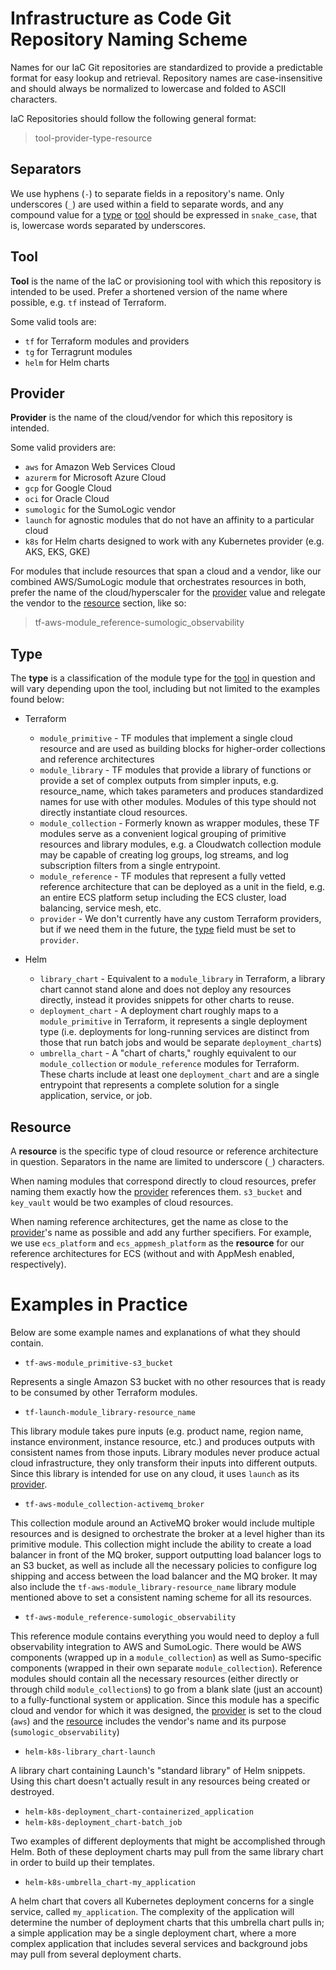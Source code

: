# Infrastructure as Code Git Repository Naming Scheme

Names for our IaC Git repositories are standardized to provide a predictable format for easy lookup and retrieval. Repository names are case-insensitive and should always be normalized to lowercase and folded to ASCII characters.

IaC Repositories should follow the following general format:

> tool-provider-type-resource

## Separators

We use hyphens (`-`) to separate fields in a repository's name. Only underscores (`_`) are used within a field to separate words, and any compound value for a [type](#type) or [tool](#tool) should be expressed in `snake_case`, that is, lowercase words separated by underscores.

## Tool

**Tool** is the name of the IaC or provisioning tool with which this repository is intended to be used. Prefer a shortened version of the name where possible, e.g. `tf` instead of Terraform.

Some valid tools are:

- `tf` for Terraform modules and providers
- `tg` for Terragrunt modules
- `helm` for Helm charts

## Provider

**Provider** is the name of the cloud/vendor for which this repository is intended.

Some valid providers are:

- `aws` for Amazon Web Services Cloud
- `azurerm` for Microsoft Azure Cloud
- `gcp` for Google Cloud
- `oci` for Oracle Cloud
- `sumologic` for the SumoLogic vendor
- `launch` for agnostic modules that do not have an affinity to a particular cloud
- `k8s` for Helm charts designed to work with any Kubernetes provider (e.g. AKS, EKS, GKE)

For modules that include resources that span a cloud and a vendor, like our combined AWS/SumoLogic module that orchestrates resources in both, prefer the name of the cloud/hyperscaler for the [provider](#provider) value and relegate the vendor to the [resource](#resource) section, like so:

> tf-aws-module_reference-sumologic_observability

## Type

The **type** is a classification of the module type for the [tool](#tool) in question and will vary depending upon the tool, including but not limited to the examples found below:

- Terraform
    - `module_primitive` - TF modules that implement a single cloud resource and are used as building blocks for higher-order collections and reference architectures
    - `module_library` - TF modules that provide a library of functions or provide a set of complex outputs from simpler inputs, e.g. resource_name, which takes parameters and produces standardized names for use with other modules. Modules of this type should not directly instantiate cloud resources.
    - `module_collection` - Formerly known as wrapper modules, these TF modules serve as a convenient logical grouping of primitive resources and library modules, e.g. a Cloudwatch collection module may be capable of creating log groups, log streams, and log subscription filters from a single entrypoint.
    - `module_reference` - TF modules that represent a fully vetted reference architecture that can be deployed as a unit in the field, e.g. an entire ECS platform setup including the ECS cluster, load balancing, service mesh, etc.
    - `provider` - We don't currently have any custom Terraform providers, but if we need them in the future, the [type](#type) field must be set to `provider`.

- Helm
    - `library_chart` - Equivalent to a `module_library` in Terraform, a library chart cannot stand alone and does not deploy any resources directly, instead it provides snippets for other charts to reuse.
    - `deployment_chart` - A deployment chart roughly maps to a `module_primitive` in Terraform, it represents a single deployment type (i.e. deployments for long-running services are distinct from those that run batch jobs and would be separate `deployment_chart`s)
    - `umbrella_chart` - A "chart of charts," roughly equivalent to our `module_collection` or `module_reference` modules for Terraform. These charts include at least one `deployment_chart` and are a single entrypoint that represents a complete solution for a single application, service, or job.

## Resource

A **resource** is the specific type of cloud resource or reference architecture in question. Separators in the name are limited to underscore (`_`) characters. 

When naming modules that correspond directly to cloud resources, prefer naming them exactly how the [provider](#provider) references them. `s3_bucket` and `key_vault` would be two examples of cloud resources.

When naming reference architectures, get the name as close to the [provider](#provider)'s name as possible and add any further specifiers. For example, we use `ecs_platform` and `ecs_appmesh_platform` as the **resource** for our reference architectures for ECS (without and with AppMesh enabled, respectively).

# Examples in Practice

Below are some example names and explanations of what they should contain.

- `tf-aws-module_primitive-s3_bucket`

Represents a single Amazon S3 bucket with no other resources that is ready to be consumed by other Terraform modules.

- `tf-launch-module_library-resource_name`

This library module takes pure inputs (e.g. product name, region name, instance environment, instance resource, etc.) and produces outputs with consistent names from those inputs. Library modules never produce actual cloud infrastructure, they only transform their inputs into different outputs. Since this library is intended for use on any cloud, it uses `launch` as its [provider](#provider).

- `tf-aws-module_collection-activemq_broker`

This collection module around an ActiveMQ broker would include multiple resources and is designed to orchestrate the broker at a level higher than its primitive module. This collection might include the ability to create a load balancer in front of the MQ broker, support outputting load balancer logs to an S3 bucket, as well as include all the necessary policies to configure log shipping and access between the load balancer and the MQ broker. It may also include the `tf-aws-module_library-resource_name` library module mentioned above to set a consistent naming scheme for all its resources.

- `tf-aws-module_reference-sumologic_observability`

This reference module contains everything you would need to deploy a full observability integration to AWS and SumoLogic. There would be AWS components (wrapped up in a `module_collection`) as well as Sumo-specific components (wrapped in their own separate `module_collection`). Reference modules should contain all the necessary resources (either directly or through child `module_collection`s) to go from a blank slate (just an account) to a fully-functional system or application. Since this module has a specific cloud and vendor for which it was designed, the [provider](#provider) is set to the cloud (`aws`) and the [resource](#resource) includes the vendor's name and its purpose (`sumologic_observability`)

- `helm-k8s-library_chart-launch`

A library chart containing Launch's "standard library" of Helm snippets. Using this chart doesn't actually result in any resources being created or destroyed.

- `helm-k8s-deployment_chart-containerized_application`
- `helm-k8s-deployment_chart-batch_job`

Two examples of different deployments that might be accomplished through Helm. Both of these deployment charts may pull from the same library chart in order to build up their templates.

- `helm-k8s-umbrella_chart-my_application`

A helm chart that covers all Kubernetes deployment concerns for a single service, called `my_application`. The complexity of the application will determine the number of deployment charts that this umbrella chart pulls in; a simple application may be a single deployment chart, where a more complex application that includes several services and background jobs may pull from several deployment charts.
